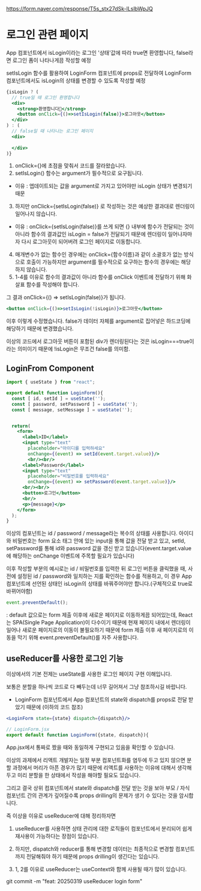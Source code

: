 https://form.naver.com/response/T5s_stx27dSk-lLslbWpJQ

# 로그인 관련 페이지

App 컴포넌트에서 isLogin이라는 로그인 '상태'값에 따라 true면 환영합니다, false라면 로그인 폼이 나타나게끔 작성할 예정

setIsLogin 함수를 활용하여 LoginForm 컴포넌트에 props로 전달하여 LoginForm 컴포넌트에서도 isLogin의 상태를 변경할 수 있도록 작성할 예정

```jsx
{isLogin ? (
  // true일 때 로그인 환영합니다
  <div>
    <strong>환영합니다🎉</strong>
    <button onClick={()=>setIsLogin(false)}>로그아웃</button>
  </div>
) : (
  // false일 때 나타나는 로그인 페이지
  <div>
  
  </div>
)}
```

1. onClick={}에 초점을 맞춰서 코드를 잘라왔습니다.
2. setIsLogin() 함수는 argument가 필수적으로 요구됩니다.
- 이유 : 엡데이트되는 값을 argument로 가지고 있어야만 isLogin 상태가 변경되기 때문
3. 하지만 onClick={setIsLogin(false)} 로 작성하는 것은 예상한 결과대로 렌더링이 일어나지 않습니다.
- 이유 : onClick={setIsLogin(false)}를 쓰게 되면 {} 내부에 함수가 전달되는 것이 아니라 함수의 결과값인 isLogin = false가 전달되기 때문에 렌더링이 일어나자마자 다시 로그아웃이 되어버려 로그인 페이지로 이동합니다.
4. 매개변수가 없는 함수인 경우에는 onClick={함수이름}과 같이 소괄호가 없는 방식으로 호출이 가능하지만 argument를 필수적으로 요구하는 함수의 경우에는 해당하지 않습니다.
5. 1-4를 이유로 함수의 결과값이 아니라 함수를 onClick 이벤트에 전달하기 위해 화살표 함수를 작성해야 합니다.

그 결과 onClick={() => setIsLogin(false)}가 됩니다.

```jsx
<button onClick={()=>setIsLogin(!isLogin)}>로그아웃</button>
```
이후 이렇게 수정했습니다.
false가 데이터 자체를 argument로 집어넣은 하드코딩에 해당하기 때문에 변경했습니다.

이상의 코드에서 로그아웃 버튼이 포함된 div가 렌더링된다는 것은 isLogin===true이라는 의미이기 때문에 !isLogin은 무조건 false를 의미함.

## LoginFrom Component

```jsx
import { useState } from "react";

export default function LoginForm(){
  const [ id, setId ] = useState('');
  const [ password, setPassword ] = useState('');
  const [ message, setMessage ] = useState('');


  return(
    <form>
      <label>ID</label>
      <input type="text"
        placeholder="아이디를 입력하세요"
        onChange={(event) => setId(event.target.value)}/>
        <br/><br/>
      <label>Password</label>
      <input type="text"
        placeholder="비밀번호를 입력하세요"
        onChange={(event) => setPassword(event.target.value)}/>
      <br/><br/>
      <button>로그인</button>
      <br/>
      <p>{message}</p>
    </form>
  );
}
```

이상의 컴포넌트는 id / password / message라는 복수의 상태를 사용합니다.
아이디와 비밀번호는 form 요소 태그 안에 있는 input을 통해 값을 전달 받고 있고, setId, setPassword를 통해 id와 password 값을 갱신 받고 있습니다(event.target.value에 해당하는 onChange 이벤트에 주목할 필요가 있습니다)

이후 작성할 부분의 예시로는 id / 비밀번호를 입력한 뒤 로그인 버튼을 클릭했을 때, 사전에 설정된 id / password와 일치하는 지를 확인하는 함수를 적용하고, 이 경우 App 컴포넌트에 선언된 상태인 isLogin의 상태를 바꿔주어야만 합니다.(구체적으로 true로 바뀌어야함)

```jsx
event.preventDefault();
```
: default 값으로는 form 제출 이후에 새로운 페이지로 이동하게끔 되어있는데, React는 SPA(Single Page Application)이 다수이기 때문에 현재 페이지 내에서 렌더링이 일어나 새로운 페이지로의 이동이 불필요하기 때문에 form 제출 이후 새 페이지로의 이동을 막기 위해 event.preventDefault()를 자주 사용합니다.

## useReducer를 사용한 로그인 기능

이상에서의 기본 전제는 useState를 사용한 로그인 페이지 구현 이해입니다.

보통은 분할을 하나씩 코드로 다 빼두는데 너무 길어져서 그냥 참조하시길 바랍니다.

- LoginForm 컴포넌트에서 App 컴포넌트의 state와 dispatch를 props로 전달 받았기 때문에
(이하의 코드 참조)
```jsx
<LoginForm state={state} dispatch={dispatch}/>
```

```jsx
// LoginForm.jsx
export default function LoginForm({state, dispatch}){
```
App.jsx에서 통짜로 짰을 때와 동일하게 구현되고 있음을 확인할 수 있습니다.

이상의 과제에서 리액트 개발자는 일정 부분 컴포넌트화를 염두에 두고 있지 않으면 분할 과정에서 머리가 아픈 경우가 많기 때문에 리액트를 사용하는 이유에 대해서 생각해두고 미리 분할을 한 상태에서 작성을 해야할 필요도 있습니다.

그리고 결국 상위 컴포넌트에서 state와 dispatch를 전달 받는 것을 보아 부모 / 자식 컴포넌트 간의 관계가 깊어질수록 props drilling의 문제가 생기 수 있다는 것을 암시합니다.

즉 이상을 이유로 useReducer에 대해 정리하자면

1. useReducer를 사용하면 상태 관리에 대한 로직들이 컴포넌트에서 분리되어 쉽게 재사용이 가능하다는 장점이 있습니다.

2. 하지만, dispatch와 reducer를 통해 변경할 데이터는 최종적으로 변경할 컴포넌트까지 전달해줘야 하기 때문에 props drilling이 생긴다는 있습니다.

3. 1, 2를 이유로 useReducer는 useContext와 함께 사용될 때가 많이 있습니다.

git commit -m "feat: 20250319 useReducer login form"